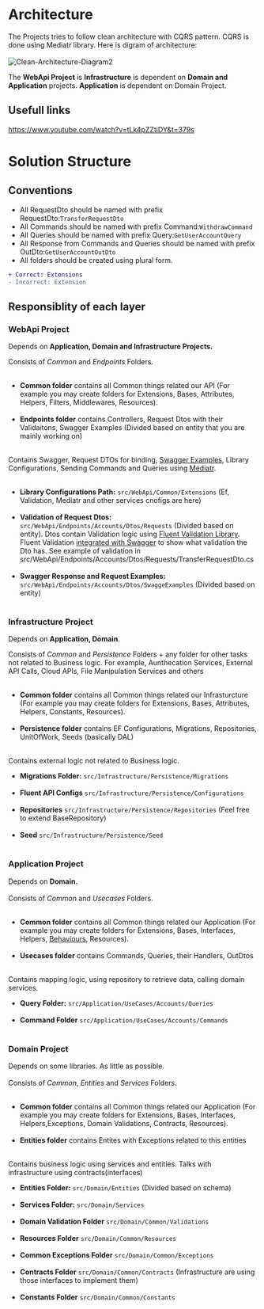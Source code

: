 # Architecture
The Projects tries to follow clean architecture with CQRS pattern. CQRS is done using Mediatr library. Here is digram of architecture: <br> <br>
![Clean-Architecture-Diagram2](https://user-images.githubusercontent.com/31799470/189880565-38ff27a4-fbb2-4e4c-8d8b-b5c108c29a05.png)

The **WebApi Project** is  **Infrastructure** is dependent on **Domain and Application** projects. **Application** is dependent on Domain Project.
## Usefull links 
https://www.youtube.com/watch?v=tLk4pZZtiDY&t=379s
# Solution Structure
## Conventions
- All RequestDto should be named with prefix RequestDto:```TransferRequestDto``` <br>
- All Commands should be named with prefix Command:```WithdrawCommand```<br>
- All Queries should be named with prefix Query:```GetUserAccountQuery```<br>
- All Response from Commands and Queries should be named with prefix OutDto:```GetUserAccountOutDto```<br>
- All folders should be created using plural form.<br>
```diff
+ Correct: Extensions
- Incorrect: Extension
```
## Responsiblity of each layer
### **WebApi Project** 
Depends on **Application, Domain and Infrastructure Projects.**

Consists of *Common* and *Endpoints* Folders. <br><br> 
- **Common folder** contains all Common things related our API (For example you may create folders for Extensions, Bases, Attributes, Helpers, Filters, Middlewares, Resources). <br><br>
- **Endpoints folder** contains Controllers, Request Dtos with their Validaitons, Swagger Examples  (Divided based on entity that you are mainly working on) <br><br>

Contains Swagger, Request DTOs for binding, [Swagger Examples](https://medium.com/@niteshsinghal85/multiple-request-response-examples-for-swagger-ui-in-asp-net-core-864c0bdc6619), Library Configurations, Sending Commands and Queries using [Mediatr](https://www.youtube.com/watch?v=YzOBrVlthMk). <br><br>
 - **Library Configurations Path:** ```src/WebApi/Common/Extensions``` (Ef, Validation, Mediatr and other services cnofigs are here)<br><br>
 - **Validation of Request Dtos:** ```src/WebApi/Endpoints/Accounts/Dtos/Requests``` (Divided based on entity). Dtos contain Validation 
logic using [Fluent Validation Library](https://fluentvalidation.net/). Fluent Validation [integrated with Swagger](https://anexinet.com/blog/asp-net-core-fluentvalidation-swagger/)  to show what validation the Dto has. See example of validation in src/WebApi/Endpoints/Accounts/Dtos/Requests/TransferRequestDto.cs <br><br>
 - **Swagger Response and Request Examples:** ```src/WebApi/Endpoints/Accounts/Dtos/SwaggeExamples``` (Divided based on entity) <br><br>

### **Infrastructure Project** 
Depends on **Application, Domain**.

Consists of *Common* and *Persistence* Folders + any folder for other tasks not related to Business logic. For example, Aunthecation Services, External API Calls, Cloud APIs, File Manipulation Services and others <br><br> 
- **Common folder** contains all Common things related our Infrasturcture (For example you may create folders for Extensions, Bases, Attributes, Helpers, Constants, Resources). <br><br>
- **Persistence folder** contains EF Configurations, Migrations, Repositories, UnitOfWork, Seeds (basically DAL) <br><br>

Contains external logic not related to Business logic.

- **Migrations Folder:** ```src/Infrastructure/Persistence/Migrations```<br><br>
- **Fluent API Configs** ```src/Infrastructure/Persistence/Configurations```<br><br>
- **Repositories** ```src/Infrastructure/Persistence/Repositories``` (Feel free to extend BaseRepository) <br><br>
- **Seed**  ```src/Infrastructure/Persistence/Seed```<br><br>

### **Application Project** 
Depends on **Domain.**<br><br>
Consists of *Common* and *Usecases* Folders. <br><br> 
- **Common folder** contains all Common things related our Application (For example you may create folders for Extensions, Bases, Interfaces, Helpers, [Behaviours](https://levelup.gitconnected.com/how-i-upgrade-my-code-style-of-mediatr-pipeline-using-net-6-ed49aca61f47), Resources). <br><br>
- **Usecases folder** contains Commands, Queries, their Handlers, OutDtos <br><br>

Contains mapping logic, using repository to retrieve data, calling domain services.

- **Query Folder:** ```src/Application/UseCases/Accounts/Queries```<br><br>
- **Command Folder** ```src/Application/UseCases/Accounts/Commands```<br><br>

### **Domain Project** 
Depends on some libraries. As little as possible. <br><br>
Consists of *Common*, *Entities* and *Services* Folders. <br><br> 
- **Common folder** contains all Common things related our Application (For example you may create folders for Extensions, Bases, Interfaces, Helpers,Exceptions, Domain Validations, Contracts, Resources). <br><br>
- **Entities folder** contains Entites with Exceptions related to this entities <br><br>

Contains business logic using services and entities. Talks with infrastructure using contracts(interfaces)

- **Entities Folder:** ```src/Domain/Entities``` (Divided based on schema) <br><br>
- **Services Folder:** ```src/Domain/Services``` <br><br>
- **Domain Validation Folder** ```src/Domain/Common/Validations```<br><br>
- **Resources Folder** ```src/Domain/Common/Resources```<br><br>
- **Common Exceptions Folder** ```src/Domain/Common/Exceptions```<br><br>
- **Contracts Folder** ```src/Domain/Common/Contracts``` (Infrastructure are using those interfaces to implement them)<br><br>
- **Constants Folder** ```src/Domain/Common/Constants```<br><br>
